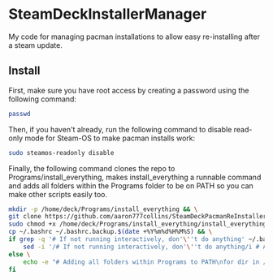 # SteamDeckInstallerManager
My code for managing pacman installations to allow easy re-installing after a steam update.

## Install
First, make sure you have root access by creating a password using the following command:
```bash
passwd
```

Then, if you haven't already, run the following command to disable read-only mode for Steam-OS to make pacman installs work:
```bash
sudo steamos-readonly disable
```

Finally, the following command clones the repo to Programs/install_everything, makes install_everything a runnable command and adds all folders within the Programs folder to be on PATH so you can make other scripts easily too.
```bash
mkdir -p /home/deck/Programs/install_everything && \
git clone https://github.com/aaron777collins/SteamDeckPacmanReInstaller.git /home/deck/Programs/install_everything && \
sudo chmod +x /home/deck/Programs/install_everything/install_everything && \
cp ~/.bashrc ~/.bashrc.backup.$(date +%Y%m%d%H%M%S) && \
if grep -q '# If not running interactively, don'\''t do anything' ~/.bashrc; then \
    sed -i '/# If not running interactively, don'\''t do anything/i # Adding all folders within Programs to PATH\nfor dir in /home/deck/Programs/*; do\n    if [[ -d "$dir" && ":$PATH:" != *":$dir:"* ]]; then\n        PATH="$dir:$PATH"\n    fi\ndone\n' ~/.bashrc; \
else \
    echo -e "# Adding all folders within Programs to PATH\nfor dir in /home/deck/Programs/*; do\n    if [[ -d \"\$dir\" && \":\$PATH:\" != *\":\$dir:\"* ]]; then\n        PATH=\"\$dir:\$PATH\"\n    fi\ndone" >> ~/.bashrc; \
fi
```
